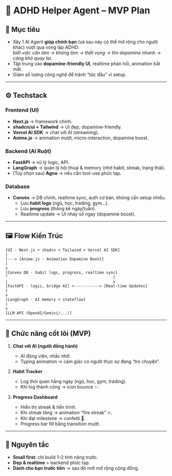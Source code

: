 # 🧩 ADHD Helper Agent – MVP Plan

## 🎯 Mục tiêu
- Xây 1 AI Agent **giúp chính bạn** (và sau này có thể mở rộng cho người khác) vượt qua vòng lặp ADHD:  
  *biết việc cần làm → không làm → thất vọng → tìm dopamine nhanh → càng khó quay lại*.  
- Tập trung vào **dopamine-friendly UI**, realtime phản hồi, animation bắt mắt.  
- Giảm số lượng công nghệ để tránh “tức đầu” vì setup.  

---

## ⚙️ Techstack

### **Frontend (UI)**
- **Next.js** → framework chính.  
- **shadcn/ui + Tailwind** → UI đẹp, dopamine-friendly.  
- **Vercel AI SDK** → chat với AI (streaming).  
- **Anime.js** → animation mượt, micro-interaction, dopamine boost.  

### **Backend (AI Ruột)**
- **FastAPI** → xử lý logic, API.  
- **LangGraph** → quản lý hội thoại & memory (nhớ habit, streak, trạng thái).  
- (Tùy chọn sau) **Agno** → nếu cần tool-use phức tạp.  

### **Database**
- **Convex** → DB chính, realtime sync, auth cơ bản, không cần setup nhiều.  
  - Lưu **habit logs** (ngủ, học, trading, gym...).  
  - Lưu **progress** (thống kê ngày/tuần).  
  - Realtime update → UI nhảy số ngay (dopamine boost).  

---

## 🖼️ Flow Kiến Trúc
```
[UI - Next.js + shadcn + Tailwind + Vercel AI SDK]
|
|---> [Anime.js - Animation Dopamine Boost]
|
v
[Convex DB - habit logs, progress, realtime sync]
^                                              |
|                                              v
[FastAPI - logic, bridge AI] <-----------> [Real-time Updates]
|
v
[LangGraph - AI memory + stateflow]
|
v
[LLM API (OpenAI/Gemini/...)]

```

---

## 📱 Chức năng cốt lõi (MVP)

1. **Chat với AI (người đồng hành)**  
   - AI động viên, nhắc nhở.  
   - Typing animation → cảm giác có người thực sự đang “trò chuyện”.  

2. **Habit Tracker**  
   - Log thói quen hằng ngày (ngủ, học, gym, trading).  
   - Khi log thành công → icon bounce ✨.  

3. **Progress Dashboard**  
   - Hiển thị streak & tiến trình.  
   - Khi streak tăng → animation “fire streak” 🔥.  
   - Khi đạt milestone → confetti 🎉.  
   - Progress bar fill bằng transition mượt.  

---

## 🔑 Nguyên tắc
- **Small first**: chỉ build 1–2 tính năng trước.  
- **Đẹp & realtime** > backend phức tạp.  
- **Dành cho bạn trước tiên** → sau đó mới mở rộng cộng đồng.  
